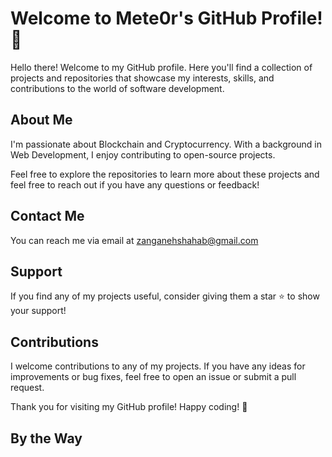 # Welcome to Mete0r's GitHub Profile! 👋

Hello there! Welcome to my GitHub profile. Here you'll find a collection of projects and repositories that showcase my interests, skills, and contributions to the world of software development.

## About Me
I'm passionate about Blockchain and Cryptocurrency. With a background in Web Development, I enjoy contributing to open-source projects.

Feel free to explore the repositories to learn more about these projects and feel free to reach out if you have any questions or feedback!

## Contact Me
You can reach me via email at zanganehshahab@gmail.com
## Support
If you find any of my projects useful, consider giving them a star ⭐️ to show your support!

## Contributions
I welcome contributions to any of my projects. If you have any ideas for improvements or bug fixes, feel free to open an issue or submit a pull request.

Thank you for visiting my GitHub profile! Happy coding! 🚀
## By the Way
